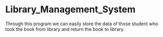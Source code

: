 # Library_Management_System
Through this program we can easily store the data of those student who took the book from library and return the book to library.

